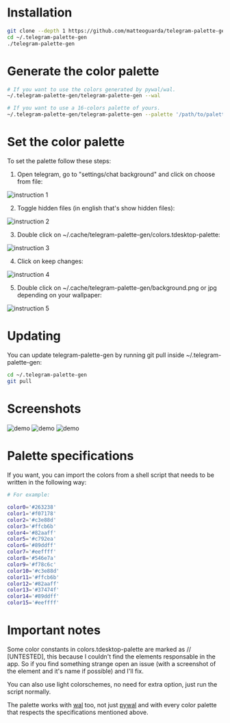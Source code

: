 # Installation

```bash
git clone --depth 1 https://github.com/matteoguarda/telegram-palette-gen ~/.telegram-palette-gen
cd ~/.telegram-palette-gen
./telegram-palette-gen
```

# Generate the color palette

```bash
# If you want to use the colors generated by pywal/wal.
~/.telegram-palette-gen/telegram-palette-gen --wal

# If you want to use a 16-colors palette of yours.
~/.telegram-palette-gen/telegram-palette-gen --palette '/path/to/palette.sh'
```

# Set the color palette

To set the palette follow these steps:

1. Open telegram, go to "settings/chat background" and click on choose from file:

![instruction 1](https://user-images.githubusercontent.com/40271651/42967114-863e1890-8b9f-11e8-80f5-3b52ff75cdef.png)

2. Toggle hidden files (in english that's show hidden files):

![instruction 2](https://user-images.githubusercontent.com/40271651/42967489-b054cf42-8ba0-11e8-925d-7ca11597a537.png)

3. Double click on ~/.cache/telegram-palette-gen/colors.tdesktop-palette:

![instruction 3](https://user-images.githubusercontent.com/40271651/42967681-5592a5ce-8ba1-11e8-83f3-195d3c14f3f8.png)

4. Click on keep changes:

![instruction 4](https://user-images.githubusercontent.com/40271651/42968072-8a87aa8a-8ba2-11e8-85d7-8c4de2ceb391.png)

5. Double click on ~/.cache/telegram-palette-gen/background.png or jpg depending on your wallpaper:

![instruction 5](https://user-images.githubusercontent.com/40271651/42967685-58456ba8-8ba1-11e8-8ea4-897177b9b18f.png)

# Updating

You can update telegram-palette-gen by running git pull inside ~/.telegram-palette-gen:
```bash
cd ~/.telegram-palette-gen
git pull
```

# Screenshots

<img src="https://user-images.githubusercontent.com/40271651/42736395-79242280-8866-11e8-8419-a9dc0b22be4c.png" alt="demo" align="center">
<img src="https://user-images.githubusercontent.com/40271651/42736398-7e628d04-8866-11e8-9b40-ee09c09910d7.png" alt="demo" align="center">
<img src="https://user-images.githubusercontent.com/40271651/42736400-81f08110-8866-11e8-860d-d71c3e1b4c10.png" alt="demo" align="center">

# Palette specifications

If you want, you can import the colors from a shell script that needs to be written in the following way:

```bash
# For example:

color0='#263238'
color1='#f07178'
color2='#c3e88d'
color3='#ffcb6b'
color4='#82aaff'
color5='#c792ea'
color6='#89ddff'
color7='#eeffff'
color8='#546e7a'
color9='#f78c6c'
color10='#c3e88d'
color11='#ffcb6b'
color12='#82aaff'
color13='#37474f'
color14='#89ddff'
color15='#eeffff'
```

# Important notes

Some color constants in colors.tdesktop-palette are marked as // [UNTESTED], this because I couldn't find the elements responsable in the app.
So if you find something strange open an issue (with a screenshot of the element and it's name if possible) and I'll fix.

You can also use light colorschemes, no need for extra option, just run the script normally.

The palette works with [wal] too, not just [pywal] and with every color palette that respects the specifications mentioned above.

[pywal]: https://github.com/dylanaraps/pywal
[wal]: https://github.com/dylanaraps/wal
